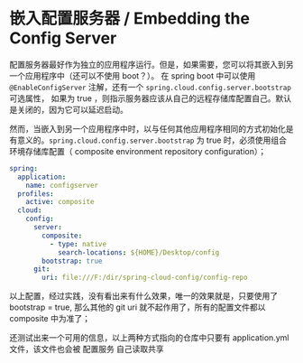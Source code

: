 # 嵌入配置服务器 / Embedding the Config Server

配置服务器最好作为独立的应用程序运行。但是，如果需要，您可以将其嵌入到另一个应用程序中（还可以不使用 boot？）。
在 spring boot 中可以使用 `@EnableConfigServer` 注解，还有一个 `spring.cloud.config.server.bootstrap` 可选属性，
如果为 true ，则指示服务器应该从自己的远程存储库配置自己。默认是关闭的，因为它可以延迟启动。


然而，当嵌入到另一个应用程序中时，以与任何其他应用程序相同的方式初始化是有意义的。`spring.cloud.config.server.bootstrap` 为 true 时，必须使用组合环境存储库配置（ composite environment repository configuration）；

```yml
spring:
  application:
    name: configserver
  profiles:
    active: composite
  cloud:
    config:
      server:
        composite:
          - type: native
            search-locations: ${HOME}/Desktop/config
        bootstrap: true
      git:
        uri: file:///F:/dir/spring-cloud-config/config-repo  
```

以上配置，经过实践，没有看出来有什么效果，唯一的效果就是，只要使用了 bootstrap = true,
那么其他的 git uri 就不起作用了，所有的配置文件都以 composite 中为准了；

还测试出来一个可用的信息，以上两种方式指向的仓库中只要有 application.yml 文件，该文件也会被 配置服务 自己读取共享
